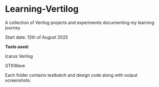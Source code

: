 # Learning-Vertilog
A collection of Verilog projects and experiments documenting my learning journey

Start date: 12th of August 2025


**Tools used:** 

Icarus Verilog

GTKWave 


Each folder contains testbatch and design code along with output screenshots. 
